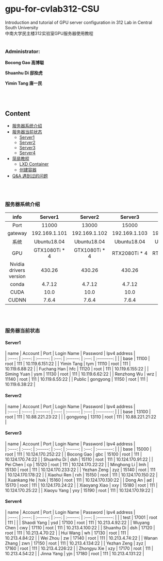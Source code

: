 # gpu-for-cvlab312-CSU
 Introduction and tutorial of GPU server configuration in 312 Lab in Central South University   
 中南大学民主楼312实验室GPU服务器使用教程
<br/>
<br/>

### Administrator:   

**Bocong Gao 高博聪**    

**Shuanhu Di 邸拴虎**    

**Yimin Tang 唐一民**   

<br/>
<br/>

## Content
- [服务器系统介绍](#服务器系统介绍)
- [服务器当前状态](#服务器当前状态)
  - [Server1](#Server1)
  - [Server2](#Server2)
  - [Server3](#Server3)
  - [Server4](#Server4)
- [简易教程](#简易教程)
  - [LXD Container](/lxd.md)
  - [创建容器](/create.md)
- [Q&A 遇到过的问题](/question.md)


<br/>
<br/>

### 服务器系统介绍
 
| info | Server1 | Server2 | Server3 | Server4 | 
| :----: | :----: | :------: | :---: | :------: | 
| Port  | 11000 | 13000 | 15000 | 17000 | 
| gateway | 192.169.1.101 | 192.169.1.102 | 192.169.1.103 | 192.169.1.104 |
| 系统 | Ubuntu18.04 | Ubuntu18.04 | Ubuntu18.04 | Ubuntu18.04 | 
| GPU | GTX1080Ti * 4 | GTX1080Ti * 4 | RTX2080Ti * 4 | RTX2080Ti * 4 |  
| Nvidia drivers version | 430.26 | 430.26 | 430.26 | 430.26 |  
| conda | 4.7.12 | 4.7.12 | 4.7.12 | 4.7.12 | 
| CUDA | 10.0 | 10.0 | 10.0 | 10.0 |  
| CUDNN | 7.6.4 | 7.6.4 | 7.6.4 | 7.6.4 |  

<br/>
<br/>

### 服务器当前状态
#### Server1

| name | Account | Port | Login Name | Password | Ipv4 address |  
| :----: | :----: | :------: | :---: | :------: | :---: | :--------: |
|            | base | 11100 | root | 111 | 10.119.6.151:22 |
| Yimin Tang | tym | 11110 | root | 111 | 10.119.6.88:22 |
| Fuchang Han | hfc | 11120 | root | 111 | 10.119.6.155:22 |
| Siming Yuan | ysm | 11130 | root | 111 | 10.119.6.62:22 |
| Renzhong Wu | wrz | 11140 | root | 111 | 10.119.6.55:22 |
| Public | gongyong | 11150 | root | 111 | 10.119.6.38:22 |

#### Server2

| name | Account | Port | Login Name | Password | Ipv4 address |  
| :----: | :----: | :------: | :---: | :------: | :---: | :--------: |
|   | base | 13100 | root | 111 | 10.88.221.23:22 |
|   | gongyong | 13110 | root | 111 | 10.88.221.21:22 |

#### Server3

| name | Account | Port | Login Name | Password | Ipv4 address |   
| :----: | :----: | :------: | :---: | :------: | :---: | :--------: |
|   | base | 15000 | root | 111 | 10.124.170.252:22 |
| Bocong Gao | gbc | 15100 | root | 111 | 10.124.170.74:22 |
| Shuanhu Di | dsh | 15110 | root | 111 | 10.124.170.91:22 |
| Pei Chen | cp | 15120 | root | 111 | 10.124.170.22:22 |
| Minghong Li | lmh | 15130 | root | 111 | 10.124.170.233:22 |
| Yezhan Zeng | zyz | 15140 | root | 111 | 10.124.170.178:22 |
| Xiaohui Ren | rxh | 15150 | root | 111 | 10.124.170.150:22 |
| Xuankang He | hxk | 15160 | root | 111 | 10.124.170.130:22 |
| Dong An | ad | 15170 | root | 111 | 10.124.170.24:22 |
| Xiaoyang Xiao | xxy | 15180 | root | 111 | 10.124.170.25:22 |
| Xiaoyu Yang | yxy | 15190 | root | 111 | 10.124.170.19:22 |

#### Server4

| name | Account | Port | Login Name | Password | Ipv4 address |   
| :----: | :----: | :------: | :---: | :------: | :---: | :--------: |
|   | test | 17001 | root | 111 | |
| Shaodi Yang | ysd | 17100 | root | 111 | 10.213.4.92:22 |
| Wuyang Chen | cwy | 17110 | root | 111 | 10.213.4.100:22 |
| Shuanhu Di | dsh | 17120 | root | 111 | 10.213.4.70:22 |
| Hui Wang | wh | 17130 | root | 111 | 10.213.4.84:22 |
| Wei Zhou | zw | 17140 | root | 111 | 10.213.4.74:22 |
| Wanan Zhang | zwn | 17150 | root | 111 | 10.213.4.134:22 |
| Yezhan Zeng | zyz | 17160 | root | 111 | 10.213.4.226:22 |
| Zhongyu Xie | xzy | 17170 | root | 111 | 10.213.4.54:22 |
| Jinna Yang | yjn | 17180 | root | 111 | 10.213.4.131:22 |

<br/>
<br/>






